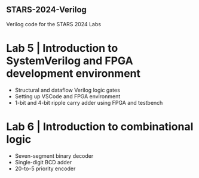 ## STARS-2024-Verilog
Verilog code for the STARS 2024 Labs
# Lab 5 | Introduction to SystemVerilog and FPGA development environment
- Structural and dataflow Verilog logic gates
- Setting up VSCode and FPGA environment
- 1-bit and 4-bit ripple carry adder using FPGA and testbench
# Lab 6 | Introduction to combinational logic
- Seven-segment binary decoder
- Single-digit BCD adder
- 20-to-5 priority encoder
